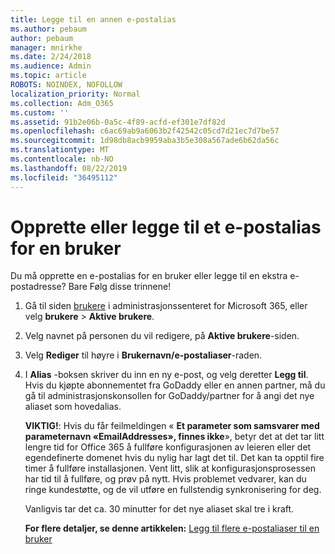```yaml
---
title: Legge til en annen e-postalias
ms.author: pebaum
author: pebaum
manager: mnirkhe
ms.date: 2/24/2018
ms.audience: Admin
ms.topic: article
ROBOTS: NOINDEX, NOFOLLOW
localization_priority: Normal
ms.collection: Adm_O365
ms.custom: ''
ms.assetid: 91b2e06b-0a5c-4f89-acfd-ef301e7df82d
ms.openlocfilehash: c6ac69ab9a6063b2f42542c05cd7d21ec7d7be57
ms.sourcegitcommit: 1d98db8acb9959aba3b5e308a567ade6b62da56c
ms.translationtype: MT
ms.contentlocale: nb-NO
ms.lasthandoff: 08/22/2019
ms.locfileid: "36495112"
---
```

# <a name="create-or-add-an-email-alias-for-a-user"></a>Opprette eller legge til et e-postalias for en bruker

Du må opprette en e-postalias for en bruker eller legge til en ekstra e-postadresse? Bare Følg disse trinnene!
  
1. Gå til siden [brukere](https://go.microsoft.com/fwlink/p/?linkid=834822) i administrasjonssenteret for Microsoft 365, eller velg **brukere** \> **Aktive brukere**.
    
2. Velg navnet på personen du vil redigere, på **Aktive brukere**-siden. 
    
3. Velg **Rediger** til høyre i **Brukernavn/e-postaliaser**-raden.
    
4. I **Alias** -boksen skriver du inn en ny e-post, og velg deretter **Legg til**. Hvis du kjøpte abonnementet fra GoDaddy eller en annen partner, må du gå til administrasjonskonsollen for GoDaddy/partner for å angi det nye aliaset som hovedalias. 
    
    **VIKTIG!**: Hvis du får feilmeldingen « **Et parameter som samsvarer med parameternavn «EmailAddresses», finnes ikke**», betyr det at det tar litt lengre tid for Office 365 å fullføre konfigurasjonen av leieren eller det egendefinerte domenet hvis du nylig har lagt det til. Det kan ta opptil fire timer å fullføre installasjonen. Vent litt, slik at konfigurasjonsprosessen har tid til å fullføre, og prøv på nytt. Hvis problemet vedvarer, kan du ringe kundestøtte, og de vil utføre en fullstendig synkronisering for deg.
    
    Vanligvis tar det ca. 30 minutter for det nye aliaset skal tre i kraft.
    
    **For flere detaljer, se denne artikkelen:** [Legg til flere e-postaliaser til en bruker](https://support.office.com/article/Add-additional-email-aliases-to-a-user-0b0bd900-68b1-4bf5-808b-5d240a7739f4.aspx)
    

